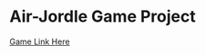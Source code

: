 # Air-Jordle Game Project
<a target="_self" href="www.airjordle.com/" title="Google">Game Link Here</a>
